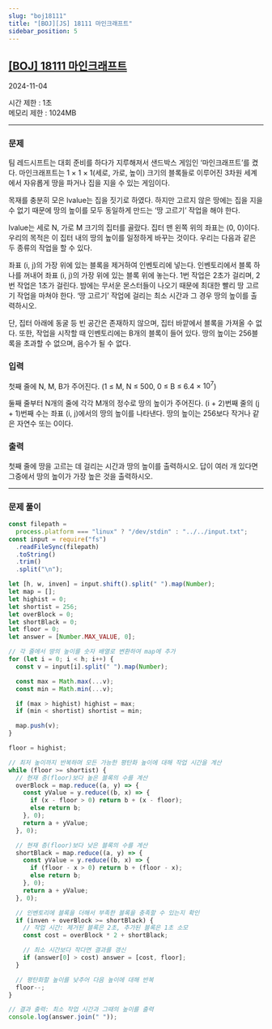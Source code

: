 ```yaml
---
slug: "boj18111"
title: "[BOJ][JS] 18111 마인크래프트"
sidebar_position: 5
---
```


## [[BOJ] 18111 마인크래프트](https://www.acmicpc.net/problem/18111)

2024-11-04

시간 제한 : 1초  
메모리 제한 : 1024MB

---

### 문제

팀 레드시프트는 대회 준비를 하다가 지루해져서 샌드박스 게임인 ‘마인크래프트’를 켰다. 마인크래프트는 1 × 1 × 1(세로, 가로, 높이) 크기의 블록들로 이루어진 3차원 세계에서 자유롭게 땅을 파거나 집을 지을 수 있는 게임이다.

목재를 충분히 모은 lvalue는 집을 짓기로 하였다. 하지만 고르지 않은 땅에는 집을 지을 수 없기 때문에 땅의 높이를 모두 동일하게 만드는 ‘땅 고르기’ 작업을 해야 한다.

lvalue는 세로 N, 가로 M 크기의 집터를 골랐다. 집터 맨 왼쪽 위의 좌표는 (0, 0)이다. 우리의 목적은 이 집터 내의 땅의 높이를 일정하게 바꾸는 것이다. 우리는 다음과 같은 두 종류의 작업을 할 수 있다.

좌표 (i, j)의 가장 위에 있는 블록을 제거하여 인벤토리에 넣는다.
인벤토리에서 블록 하나를 꺼내어 좌표 (i, j)의 가장 위에 있는 블록 위에 놓는다.
1번 작업은 2초가 걸리며, 2번 작업은 1초가 걸린다. 밤에는 무서운 몬스터들이 나오기 때문에 최대한 빨리 땅 고르기 작업을 마쳐야 한다. ‘땅 고르기’ 작업에 걸리는 최소 시간과 그 경우 땅의 높이를 출력하시오.

단, 집터 아래에 동굴 등 빈 공간은 존재하지 않으며, 집터 바깥에서 블록을 가져올 수 없다. 또한, 작업을 시작할 때 인벤토리에는 B개의 블록이 들어 있다. 땅의 높이는 256블록을 초과할 수 없으며, 음수가 될 수 없다.

### 입력

첫째 줄에 N, M, B가 주어진다. (1 ≤ M, N ≤ 500, 0 ≤ B ≤ 6.4 × $10^7$)

둘째 줄부터 N개의 줄에 각각 M개의 정수로 땅의 높이가 주어진다. (i + 2)번째 줄의 (j + 1)번째 수는 좌표 (i, j)에서의 땅의 높이를 나타낸다. 땅의 높이는 256보다 작거나 같은 자연수 또는 0이다.

### 출력

첫째 줄에 땅을 고르는 데 걸리는 시간과 땅의 높이를 출력하시오. 답이 여러 개 있다면 그중에서 땅의 높이가 가장 높은 것을 출력하시오.

---

### 문제 풀이

```js
const filepath =
  process.platform === "linux" ? "/dev/stdin" : "../../input.txt";
const input = require("fs")
  .readFileSync(filepath)
  .toString()
  .trim()
  .split("\n");

let [h, w, inven] = input.shift().split(" ").map(Number);
let map = [];
let highist = 0;
let shortist = 256;
let overBlock = 0;
let shortBlack = 0;
let floor = 0;
let answer = [Number.MAX_VALUE, 0];

// 각 줄에서 땅의 높이를 숫자 배열로 변환하여 map에 추가
for (let i = 0; i < h; i++) {
  const v = input[i].split(" ").map(Number);

  const max = Math.max(...v);
  const min = Math.min(...v);

  if (max > highist) highist = max;
  if (min < shortist) shortist = min;

  map.push(v);
}

floor = highist;

// 최저 높이까지 반복하며 모든 가능한 평탄화 높이에 대해 작업 시간을 계산
while (floor >= shortist) {
  // 현재 층(floor)보다 높은 블록의 수를 계산
  overBlock = map.reduce((a, y) => {
    const yValue = y.reduce((b, x) => {
      if (x - floor > 0) return b + (x - floor);
      else return b;
    }, 0);
    return a + yValue;
  }, 0);

  // 현재 층(floor)보다 낮은 블록의 수를 계산
  shortBlack = map.reduce((a, y) => {
    const yValue = y.reduce((b, x) => {
      if (floor - x > 0) return b + (floor - x);
      else return b;
    }, 0);
    return a + yValue;
  }, 0);

  // 인벤토리에 블록을 더해서 부족한 블록을 충족할 수 있는지 확인
  if (inven + overBlock >= shortBlack) {
    // 작업 시간: 제거된 블록은 2초, 추가된 블록은 1초 소모
    const cost = overBlock * 2 + shortBlack;

    // 최소 시간보다 작다면 결과를 갱신
    if (answer[0] > cost) answer = [cost, floor];
  }

  // 평탄화할 높이를 낮추어 다음 높이에 대해 반복
  floor--;
}

// 결과 출력: 최소 작업 시간과 그때의 높이를 출력
console.log(answer.join(" "));
```
